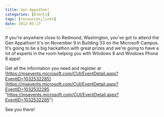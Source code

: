 ```yaml
---
title: Gen Appathon!
categories: [Events]
tags: [resources,links]
date: 2012-05-17
---
```


If you&#39;re anywhere close to Redmond, Washington, you&#39;ve got to attend the Gen Appathon! It&#39;s on November 9 in Building 33 on the Microsoft Campus. It&#39;s going to be a big hackathon with great prizes and we&#39;re going to have a lot of experts in the room helping you with Windows 8 and Windows Phone 8 apps!

Get all the information you need and register at [https://msevents.microsoft.com/CUI/EventDetail.aspx?EventID=1032532285](https://msevents.microsoft.com/CUI/EventDetail.aspx?EventID=1032532285 "https://msevents.microsoft.com/CUI/EventDetail.aspx?EventID=1032532285")

See you there!